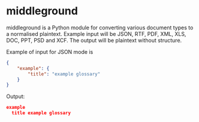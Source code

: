 # middleground
middleground is a Python module for converting various document types to a normalised plaintext. Example input will be JSON, RTF, PDF, XML, XLS, DOC, PPT, PSD and XCF. The output will be plaintext without structure.

Example of input for JSON mode is
```json
{
    "example": {
        "title": "example glossary"
    }
}
```

Output:

```json
example
  title example glossary
```
